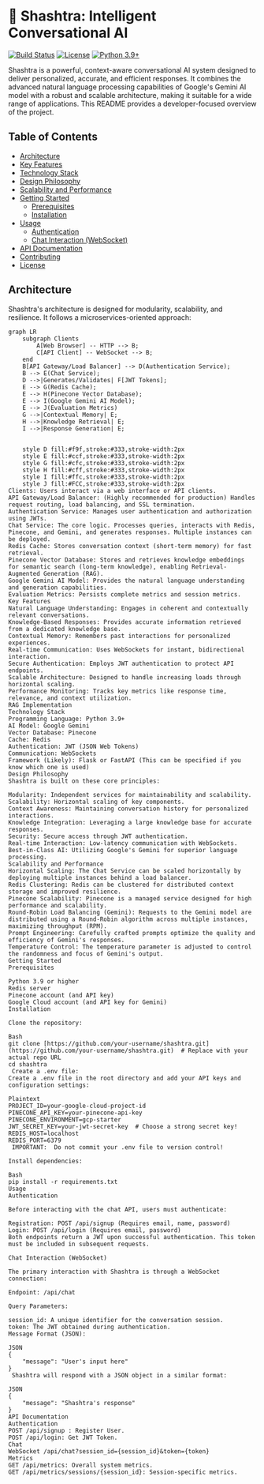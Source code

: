 # 🚀 Shashtra: Intelligent Conversational AI

[![Build Status](https://img.shields.io/badge/build-passing-brightgreen.svg)](https://your-build-system.com/shashtra)  [![License](https://img.shields.io/badge/license-MIT-blue.svg)](LICENSE)
[![Python 3.9+](https://img.shields.io/badge/python-3.9+-blue.svg)](https://www.python.org/downloads/release/python-390/)

Shashtra is a powerful, context-aware conversational AI system designed to deliver personalized, accurate, and efficient responses.  It combines the advanced natural language processing capabilities of Google's Gemini AI model with a robust and scalable architecture, making it suitable for a wide range of applications. This README provides a developer-focused overview of the project.

## Table of Contents

*   [Architecture](#architecture)
*   [Key Features](#key-features)
*   [Technology Stack](#technology-stack)
*   [Design Philosophy](#design-philosophy)
*   [Scalability and Performance](#scalability-and-performance)
*   [Getting Started](#getting-started)
    *   [Prerequisites](#prerequisites)
    *   [Installation](#installation)
*   [Usage](#usage)
    *   [Authentication](#authentication)
    *   [Chat Interaction (WebSocket)](#chat-interaction-websocket)
*   [API Documentation](#api-documentation)
*   [Contributing](#contributing)
*   [License](#license)

## Architecture

Shashtra's architecture is designed for modularity, scalability, and resilience.  It follows a microservices-oriented approach:

```mermaid
graph LR
    subgraph Clients
        A[Web Browser] -- HTTP --> B;
        C[API Client] -- WebSocket --> B;
    end
    B[API Gateway/Load Balancer] --> D(Authentication Service);
    B --> E(Chat Service);
    D -->|Generates/Validates| F[JWT Tokens];
    E --> G(Redis Cache);
    E --> H(Pinecone Vector Database);
    E --> I(Google Gemini AI Model);
    E --> J(Evaluation Metrics)
    G -->|Contextual Memory| E;
    H -->|Knowledge Retrieval| E;
    I -->|Response Generation| E;
   

    style D fill:#f9f,stroke:#333,stroke-width:2px
    style E fill:#ccf,stroke:#333,stroke-width:2px
    style G fill:#cfc,stroke:#333,stroke-width:2px
    style H fill:#cff,stroke:#333,stroke-width:2px
    style I fill:#ffc,stroke:#333,stroke-width:2px
    style J fill:#FCC,stroke:#333,stroke-width:2px
Clients: Users interact via a web interface or API clients.
API Gateway/Load Balancer: (Highly recommended for production) Handles request routing, load balancing, and SSL termination.
Authentication Service: Manages user authentication and authorization using JWTs.
Chat Service: The core logic. Processes queries, interacts with Redis, Pinecone, and Gemini, and generates responses. Multiple instances can be deployed.
Redis Cache: Stores conversation context (short-term memory) for fast retrieval.
Pinecone Vector Database: Stores and retrieves knowledge embeddings for semantic search (long-term knowledge), enabling Retrieval-Augmented Generation (RAG).
Google Gemini AI Model: Provides the natural language understanding and generation capabilities.
Evaluation Metrics: Persists complete metrics and session metrics.
Key Features
Natural Language Understanding: Engages in coherent and contextually relevant conversations.
Knowledge-Based Responses: Provides accurate information retrieved from a dedicated knowledge base.
Contextual Memory: Remembers past interactions for personalized experiences.
Real-time Communication: Uses WebSockets for instant, bidirectional interaction.
Secure Authentication: Employs JWT authentication to protect API endpoints.
Scalable Architecture: Designed to handle increasing loads through horizontal scaling.
Performance Monitoring: Tracks key metrics like response time, relevance, and context utilization.
RAG Implementation
Technology Stack
Programming Language: Python 3.9+
AI Model: Google Gemini
Vector Database: Pinecone
Cache: Redis
Authentication: JWT (JSON Web Tokens)
Communication: WebSockets
Framework (Likely): Flask or FastAPI (This can be specified if you know which one is used)
Design Philosophy
Shashtra is built on these core principles:

Modularity: Independent services for maintainability and scalability.
Scalability: Horizontal scaling of key components.
Context Awareness: Maintaining conversation history for personalized interactions.
Knowledge Integration: Leveraging a large knowledge base for accurate responses.
Security: Secure access through JWT authentication.
Real-time Interaction: Low-latency communication with WebSockets.
Best-in-Class AI: Utilizing Google's Gemini for superior language processing.
Scalability and Performance
Horizontal Scaling: The Chat Service can be scaled horizontally by deploying multiple instances behind a load balancer.
Redis Clustering: Redis can be clustered for distributed context storage and improved resilience.
Pinecone Scalability: Pinecone is a managed service designed for high performance and scalability.
Round-Robin Load Balancing (Gemini): Requests to the Gemini model are distributed using a Round-Robin algorithm across multiple instances, maximizing throughput (RPM).
Prompt Engineering: Carefully crafted prompts optimize the quality and efficiency of Gemini's responses.
Temperature Control: The temperature parameter is adjusted to control the randomness and focus of Gemini's output.
Getting Started
Prerequisites

Python 3.9 or higher
Redis server
Pinecone account (and API key)
Google Cloud account (and API key for Gemini)
Installation

Clone the repository:

Bash
git clone [https://github.com/your-username/shashtra.git](https://github.com/your-username/shashtra.git)  # Replace with your actual repo URL
cd shashtra
 Create a .env file:
Create a .env file in the root directory and add your API keys and configuration settings:

Plaintext
PROJECT_ID=your-google-cloud-project-id
PINECONE_API_KEY=your-pinecone-api-key
PINECONE_ENVIRONMENT=gcp-starter
JWT_SECRET_KEY=your-jwt-secret-key  # Choose a strong secret key!
REDIS_HOST=localhost
REDIS_PORT=6379
 IMPORTANT:  Do not commit your .env file to version control!

Install dependencies:

Bash
pip install -r requirements.txt
Usage
Authentication

Before interacting with the chat API, users must authenticate:

Registration: POST /api/signup (Requires email, name, password)
Login: POST /api/login (Requires email, password)
Both endpoints return a JWT upon successful authentication. This token must be included in subsequent requests.

Chat Interaction (WebSocket)

The primary interaction with Shashtra is through a WebSocket connection:

Endpoint: /api/chat

Query Parameters:

session_id: A unique identifier for the conversation session.
token: The JWT obtained during authentication.
Message Format (JSON):

JSON
{
    "message": "User's input here"
}
 Shashtra will respond with a JSON object in a similar format:

JSON
{
    "message": "Shashtra's response"
}
API Documentation
Authentication
POST /api/signup : Register User.
POST /api/login: Get JWT Token.
Chat
WebSocket /api/chat?session_id={session_id}&token={token}
Metrics
GET /api/metrics: Overall system metrics.
GET /api/metrics/sessions/{session_id}: Session-specific metrics.

